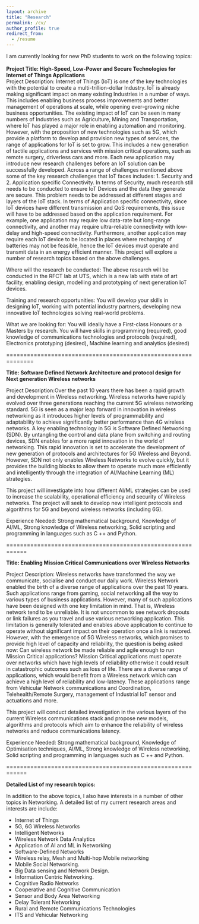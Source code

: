 ```yaml
---
layout: archive
title: "Research"
permalink: /cv/
author_profile: true
redirect_from:
  - /resume
---
```




I am currently looking for new PhD students to work on the following topics:
<br>
<br>
<b>Project Title: High-Speed, Low-Power and Secure Technologies for Internet of Things Applications</b>
<br>
Project Description: Internet of Things (IoT) is one of the key technologies with the potential to create a multi-trillion-dollar Industry. IoT is already making significant impact on many existing Industries in a number of ways. This includes enabling business process improvements and better management of operations at scale, while opening ever-growing niche business opportunities. The existing impact of IoT can be seen in many numbers of Industries such as Agriculture, Mining and Transportation, where IoT has played a major role in enabling automation and monitoring. However, with the proposition of new technologies such as 5G, which provide a platform to develop and provision new types of services, the range of applications for IoT is set to grow. This includes a new generation of tactile applications and services with mission critical operations, such as remote surgery, driverless cars and more. Each new application may introduce new research challenges before an IoT solution can be successfully developed. Across a range of challenges mentioned above some of the key research challenges that IoT faces includes: 1. Security and 2. Application specific Connectivity. In terms of Security, much research still needs to be conducted to ensure IoT Devices and the data they generate are secure. This problem needs to be addressed at different stages and layers of the IoT stack. In terms of Application specific connectivity, since IoT devices have different transmission and QoS requirements, this issue will have to be addressed based on the application requirement. For example, one application may require low data-rate but long-range connectivity, and another may require ultra-reliable connectivity with low-delay and high-speed connectivity. Furthermore, another application may require each IoT device to be located in places where recharging of batteries may not be feasible, hence the IoT devices must operate and transmit data in an energy efficient manner. This project will explore a number of research topics based on the above challenges.

Where will the research be conducted: The above research will be conducted in the RFCT lab at UTS, which is a new lab with state of art facility, enabling design, modelling and prototyping of next generation IoT devices.

Training and research opportunities: You will develop your skills in designing IoT, working with potential industry partners, developing new innovative IoT technologies solving real-world problems.

What we are looking for: You will ideally have a First-class Honours or a Masters by research. You will have skills in programming (required), good knowledge of communications technologies and protocols (required), Electronics prototyping (desired), Machine learning and analytics (desired)

==============================================================

<b>Title: Software Defined Network Architecture and protocol design for Next generation Wireless networks</b>

Project Description:Over the past 10 years there has been a rapid growth and development in Wireless networking. Wireless networks have rapidly evolved over three generations reaching the current 5G wireless networking standard. 5G is seen as a major leap forward in innovation in wireless networking as it introduces higher levels of programmability and adaptability to achieve significantly better performance than 4G wireless networks. A key enabling technology in 5G is Software Defined Networking (SDN). By untangling the control and data plane from switching and routing devices, SDN enables for a more rapid innovation in the world of networking. This rapid innovation is set to accelerate the development of new generation of protocols and architectures for 5G Wireless and Beyond. However, SDN not only enables Wireless Networks to evolve quickly, but it provides the building blocks to allow them to operate much more efficiently and intelligently through the integration of AI/Machine Learning (ML) strategies.

This project will investigate into how different AI/ML strategies can be used to increase the scalability, operational efficiency and security of Wireless networks. The project will seek to develop new intelligent protocols and algorithms for 5G and beyond wireless networks (including 6G).

Experience Needed: Strong mathematical background, Knowledge of AI/ML, Strong knowledge of Wireless networking, Solid scripting and programming in languages such as C ++ and Python.

============================================================

<b>Title: Enabling Mission Critical Communications over Wireless Networks</b>

Project Description: Wireless networks have transformed the way we communicate, socialise and conduct our daily work. Wireless Network enabled the birth of a diverse range of applications over the past 10 years. Such applications range from gaming, social networking all the way to various types of business applications. However, many of such applications have been designed with one key limitation in mind. That is, Wireless network tend to be unreliable. It is not uncommon to see network dropouts or link failures as you travel and use various networking application. This limitation is generally tolerated and enables above application to continue to operate without significant impact on their operation once a link is restored. However, with the emergence of 5G Wireless networks, which promises to provide high level of capacity and reliability, the question is being asked now: Can wireless network be made reliable and agile enough to run Mission Critical applications? Mission Critical applications must operate over networks which have high levels of reliability otherwise it could result in catastrophic outcomes such as loss of life. There are a diverse range of applications, which would benefit from a Wireless network which can achieve a high level of reliability and low-latency. These applications range from Vehicular Network communications and Coordination, Telehealth/Remote Surgery, management of Industrial IoT sensor and actuations and more.

This project will conduct detailed investigation in the various layers of the current Wireless communications stack and propose new models, algorithms and protocols which aim to enhance the reliability of wireless networks and reduce communications latency.

Experience Needed: Strong mathematical background, Knowledge of Optimisation techniques, AI/ML, Strong knowledge of Wireless networking, Solid scripting and programming in languages such as C ++ and Python.

============================================================

<b>Detailed List of my research topics:</b>

In addition to the above topics, I also have interests in a number of other topics in Networking. A detailed list of my current research areas and interests are include:
<ul>
<li>Internet of Things</li>
<li>5G, 6G Wireless Networks</li>
<li>Intelligent Networks</li>
<li>Wireless Network Data Analytics</li>
<li>Application of AI and ML in Networking</li>
<li>Software-Defined Networks</li>
<li>Wireless relay, Mesh and Multi-hop Mobile networking</li>
<li>Mobile Social Networking.</li>
<li>Big Data sensing and Network Design.</li>
<li>Information Centric Networking.</li>
<li>Cognitive Radio Networks</li>
<li>Cooperative and Cognitive Communication</li>
<li>Sensor and Body Area Networking</li>
<li>Delay Tolerant Networking</li>
<li>Rural and Remote Communications Technologies</li>
<li>ITS and Vehicular Networking</li>
<ul>


